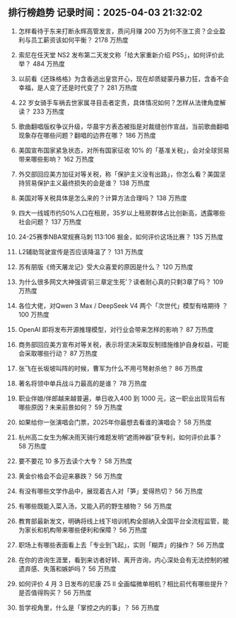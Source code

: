 
## 排行榜趋势 记录时间：2025-04-03 21:32:02
  
  1. 怎样看待于东来打断永辉高管发言，质问月赚 200 万为何不涨工资？企业盈利与员工薪资该如何平衡？ 2178 万热度
    
  2. 索尼在任天堂 NS2 发布第二天发文称「给大家重新介绍 PS5」，如何评价此举？ 484 万热度
    
  3. 以前看《还珠格格》为含香逃出皇宫开心，现在却质疑蒙丹暴力狂，含香不会幸福，是人变了还是时代变了？ 281 万热度
    
  4. 22 岁女骑手车祸去世家属寻目击者定责，具体情况如何？怎样从法律角度解读？ 233 万热度
    
  5. 歌曲翻唱版权争议升级，华晨宇方表态被指是对裁缝创作宣战，当前歌曲翻唱现象存在哪些问题？翻唱的边界在哪？ 186 万热度
    
  6. 美国宣布国家紧急状态，对所有国家征收 10% 的「基准关税」，会对全球贸易带来哪些影响？ 162 万热度
    
  7. 外交部回应美方加征对等关税，称「保护主义没有出路」，你怎么看？美国坚持贸易保护主义最终损失的会是谁？ 138 万热度
    
  8. 美国对等关税具体是怎么来的？计算方法合理吗？ 138 万热度
    
  9. 四大一线城市约50%人口在租房，35岁以上租房群体占比创新高，透露哪些社会问题？ 137 万热度
    
  10. 24-25赛季NBA常规赛马刺 113:106 掘金，如何评价这场比赛？ 135 万热度
    
  11. L2辅助驾驶宣传是否应该降温了？ 131 万热度
    
  12. 苏有朋版《倚天屠龙记》受大众喜爱的原因是什么？ 120 万热度
    
  13. 为什么很多网文大神强调‘前三章定生死’？读者耐心真的只剩3章了吗？ 109 万热度
    
  14. 各位大佬，对Qwen 3 Max / DeepSeek V4 两个「次世代」模型有啥期待 ？ 100 万热度
    
  15. OpenAI 即将发布开源推理模型，对行业会带来怎样的影响？ 87 万热度
    
  16. 商务部回应美方宣布对等关税，表示将坚决采取反制措施维护自身权益，可能会采取哪些行动？ 87 万热度
    
  17. 张飞在长坂坡叫阵的时候，曹军为什么不用弓弩射杀他？ 86 万热度
    
  18. 著名将领中单兵战斗力最高的是谁？ 78 万热度
    
  19. 职业伴娘/伴郎越来越普遍，单日收入400 到 1000 元，这一职业出现背后有哪些原因？未来前景如何？ 59 万热度
    
  20. 如果给你一张演唱会门票，2025年你最想去看谁的演唱会？ 58 万热度
    
  21. 杭州高二女生为解决雨天骑行难题发明“遮雨神器”获专利，如何评价此事？ 58 万热度
    
  22. 要不要花 10 多万去读个大专？ 58 万热度
    
  23. 黄金价格会不会迎来暴跌？ 56 万热度
    
  24. 有没有哪些文学作品中，展现着古人对「笋」爱得热切？ 56 万热度
    
  25. 有哪些既能入菜入汤，又能入药的野生植物？ 56 万热度
    
  26. 教育部最新发文，明确将线上线下培训机构全部纳入全国平台全流程监管，能为家长和机构带来哪些便利和保障？ 56 万热度
    
  27. 职场上有哪些表面看上去「专业到飞起」，实则「糊弄」的操作？ 56 万热度
    
  28. 在你的咨询生涯里，看到来访者好转、离开咨询，内心深处会有无法控制的被遗弃感、失落和嫉妒吗？ 56 万热度
    
  29. 如何评价 4 月 3 日发布的尼康 Z5 II 全画幅微单相机？相比前代有哪些提升？是否值得购买？ 56 万热度
    
  30. 哲学视角里，什么是「掌控之内的事」？ 56 万热度
    